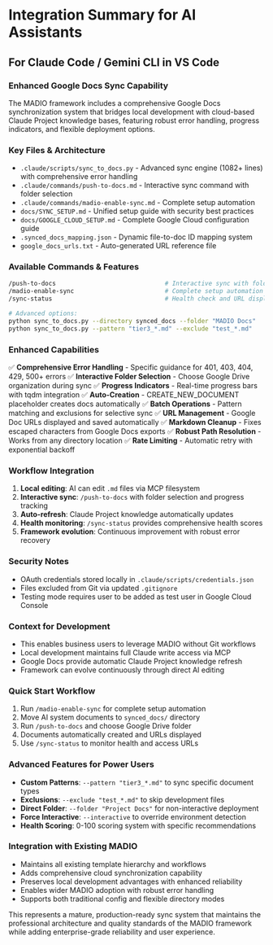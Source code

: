 # Integration Summary for AI Assistants

## For Claude Code / Gemini CLI in VS Code

### **Enhanced Google Docs Sync Capability**

The MADIO framework includes a comprehensive Google Docs synchronization system that bridges local development with cloud-based Claude Project knowledge bases, featuring robust error handling, progress indicators, and flexible deployment options.

### **Key Files & Architecture**
- `.claude/scripts/sync_to_docs.py` - Advanced sync engine (1082+ lines) with comprehensive error handling
- `.claude/commands/push-to-docs.md` - Interactive sync command with folder selection
- `.claude/commands/madio-enable-sync.md` - Complete setup automation
- `docs/SYNC_SETUP.md` - Unified setup guide with security best practices
- `docs/GOOGLE_CLOUD_SETUP.md` - Complete Google Cloud configuration guide
- `.synced_docs_mapping.json` - Dynamic file-to-doc ID mapping system
- `google_docs_urls.txt` - Auto-generated URL reference file

### **Available Commands & Features**
```bash
/push-to-docs                              # Interactive sync with folder selection
/madio-enable-sync                         # Complete setup automation
/sync-status                               # Health check and URL display

# Advanced options:
python sync_to_docs.py --directory synced_docs --folder "MADIO Docs"
python sync_to_docs.py --pattern "tier3_*.md" --exclude "test_*.md"
```

### **Enhanced Capabilities**
✅ **Comprehensive Error Handling** - Specific guidance for 401, 403, 404, 429, 500+ errors
✅ **Interactive Folder Selection** - Choose Google Drive organization during sync
✅ **Progress Indicators** - Real-time progress bars with tqdm integration
✅ **Auto-Creation** - CREATE_NEW_DOCUMENT placeholder creates docs automatically
✅ **Batch Operations** - Pattern matching and exclusions for selective sync
✅ **URL Management** - Google Doc URLs displayed and saved automatically
✅ **Markdown Cleanup** - Fixes escaped characters from Google Docs exports
✅ **Robust Path Resolution** - Works from any directory location
✅ **Rate Limiting** - Automatic retry with exponential backoff

### **Workflow Integration**
1. **Local editing**: AI can edit `.md` files via MCP filesystem
2. **Interactive sync**: `/push-to-docs` with folder selection and progress tracking
3. **Auto-refresh**: Claude Project knowledge automatically updates
4. **Health monitoring**: `/sync-status` provides comprehensive health scores
5. **Framework evolution**: Continuous improvement with robust error recovery

### **Security Notes**
- OAuth credentials stored locally in `.claude/scripts/credentials.json`
- Files excluded from Git via updated `.gitignore`
- Testing mode requires user to be added as test user in Google Cloud Console

### **Context for Development**
- This enables business users to leverage MADIO without Git workflows
- Local development maintains full Claude write access via MCP
- Google Docs provide automatic Claude Project knowledge refresh
- Framework can evolve continuously through direct AI editing

### **Quick Start Workflow**
1. Run `/madio-enable-sync` for complete setup automation
2. Move AI system documents to `synced_docs/` directory
3. Run `/push-to-docs` and choose Google Drive folder
4. Documents automatically created and URLs displayed
5. Use `/sync-status` to monitor health and access URLs

### **Advanced Features for Power Users**
- **Custom Patterns**: `--pattern "tier3_*.md"` to sync specific document types
- **Exclusions**: `--exclude "test_*.md"` to skip development files
- **Direct Folder**: `--folder "Project Docs"` for non-interactive deployment
- **Force Interactive**: `--interactive` to override environment detection
- **Health Scoring**: 0-100 scoring system with specific recommendations

### **Integration with Existing MADIO**
- Maintains all existing template hierarchy and workflows
- Adds comprehensive cloud synchronization capability
- Preserves local development advantages with enhanced reliability
- Enables wider MADIO adoption with robust error handling
- Supports both traditional config and flexible directory modes

This represents a mature, production-ready sync system that maintains the professional architecture and quality standards of the MADIO framework while adding enterprise-grade reliability and user experience.
